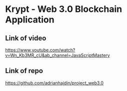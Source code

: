 # Krypt - Web 3.0 Blockchain Application

## Link of video

https://www.youtube.com/watch?v=Wn_Kb3MR_cU&ab_channel=JavaScriptMastery

## Link of repo

https://github.com/adrianhajdin/project_web3.0
